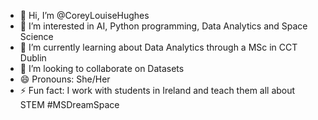 - 👋 Hi, I’m @CoreyLouiseHughes
- 👀 I’m interested in AI, Python programming, Data Analytics and Space Science 
- 🌱 I’m currently learning about Data Analytics through a MSc in CCT Dublin
- 💞️ I’m looking to collaborate on Datasets
- 😄 Pronouns: She/Her
- ⚡ Fun fact: I work with students in Ireland and teach them all about STEM #MSDreamSpace

<!---
CoreyLouiseHughes/CoreyLouiseHughes is a ✨ special ✨ repository because its `README.md` (this file) appears on your GitHub profile.
You can click the Preview link to take a look at your changes.
--->
